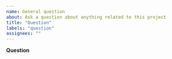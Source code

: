 ```yaml
---
name: General question
about: Ask a question about anything related to this project
title: "Question"
labels: "question"
assignees: ""
---
```


**Question**

<!-- Please ask your question here. It can be about the usage of this project, the internals, the implementation or whatever interests you.
Please use the BUG template for bugs and the FEATURE REQUEST template for feature requests. -->
